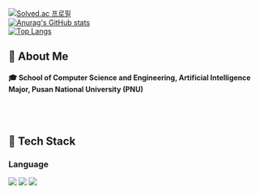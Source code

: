<div>
  <!--Body-->
  
  [![Solved.ac 프로필](http://mazassumnida.wtf/api/v2/generate_badge?boj=bonevoac)](https://solved.ac/bonevoac)
  <br/>
  [![Anurag's GitHub stats](https://github-readme-stats.vercel.app/api?username=voac)](https://github.com/anuraghazra/github-readme-stats)
  <br/>
  [![Top Langs](https://github-readme-stats.vercel.app/api/top-langs/?username=voac)](https://github.com/anuraghazra/github-readme-stats)
  
  ## 👀 About Me
  #### :mortar_board: School of Computer Science and Engineering, Artificial Intelligence Major, Pusan National University (PNU)
  <br/>
  <br/>
  
  ## 🧱 Tech Stack
  ### Language
  <!--Python-->
  <img src="https://img.shields.io/badge/Python-3776AB?style=flat-square&logo=Python&logoColor=white"/>
  <!--HTML5-->
  <img src="https://img.shields.io/badge/HTML5-E34F26?style=flat-square&logo=HTML5&logoColor=white"/>
  <!--CSS-->
  <img src="https://img.shields.io/badge/CSS3-1572B6?style=flat-square&logo=CSS3&logoColor=white"/>
  <br/>
  <br/>
</div>
